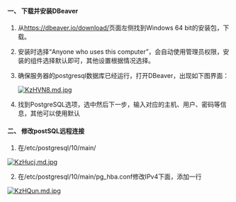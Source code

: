 #### 一、 下载并安装DBeaver

1. 从<https://dbeaver.io/download/>页面左侧找到Windows 64 bit的安装包，下载。

2. 安装时选择“Anyone who uses this computer”，会自动使用管理员权限，安装的组件选择默认即可，其他设置根据情况选择。

3. 确保服务器的postgresql数据库已经运行，打开DBeaver，出现如下图界面：

    

   [![KzHVN8.md.jpg](https://s2.ax1x.com/2019/11/05/KzHVN8.md.jpg)](https://imgchr.com/i/KzHVN8)

4. 找到PostgreSQL选项，选中然后下一步，输入对应的主机、用户、密码等信息，其他可以使用默认

#### 二、 修改postSQL远程连接

1. 在/etc/postgresql/10/main/

[![KzHucj.md.jpg](https://s2.ax1x.com/2019/11/05/KzHucj.md.jpg)](https://imgchr.com/i/KzHucj) 

2. 在/etc/postgresql/10/main/pg_hba.conf修改IPv4下面，添加一行

[![KzHQun.md.jpg](https://s2.ax1x.com/2019/11/05/KzHQun.md.jpg)](https://imgchr.com/i/KzHQun) 

